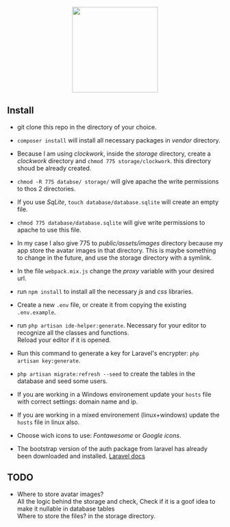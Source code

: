 <p align="center"><img src="https://res.cloudinary.com/auxe/image/upload/v1584899634/auxe/auxeBlack220x51_gqqucy.png" width="200"></p>

## Install

+ git clone this repo in the directory of your choice.
+ `composer install` will install all necessary packages in *vendor* directory.
+ Because I am using *clockwork*, inside the *storage* directory, create a *clockwork* directory and `chmod 775 storage/clockwork`. this directory shoud be already created.
+ `chmod -R 775 databse/ storage/` will give apache the write permissions to thos 2 directories.
+ If you use *SqLite*, `touch database/database.sqlite` will create an empty file. 
+ `chmod 775 database/database.sqlite` will give write permissions to apache to use this file.
+ In my case I also give 775 to *public/assets/images* directory because my app store the avatar images in that directory. This is maybe something to change in the future, and use the storage directory with a symlink.
+ In the file `webpack.mix.js` change the *proxy* variable with your desired url.
+ run `npm install` to install all the necessary *js* and *css* libraries.
+ Create a new `.env` file, or create it from copying the existing `.env.example`.
+ run `php artisan ide-helper:generate`. Necessary for your editor to recognize all the classes and functions.  
Reload your editor if it is opened.
+ Run this command to generate a key for Laravel's encrypter: `php artisan key:generate`.
+ `php artisan migrate:refresh --seed` to create the tables in the database and seed some users.
+ If you are working in a Windows environement update your `hosts` file with correct settings: domain name and ip.
+ If you are working in a mixed environement (linux+windows) update the `hosts` file in linux also.
+ Choose wich icons to use: *Fontawesome* or *Google icons*.

+ The bootstrap version of the auth package from laravel has already been downloaded and installed. [Laravel docs](https://laravel.com/docs/7.x/authentication#included-routing)

## TODO

+ Where to store avatar images?  
All the logic behind the storage and check,
Check if it is a goof idea to make it nullable in database tables  
Where to store the files? in the storage directory.
